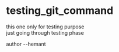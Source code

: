 # testing_git_command
this one only for testing purpose
<br>
just going through testing phase

author --hemant
